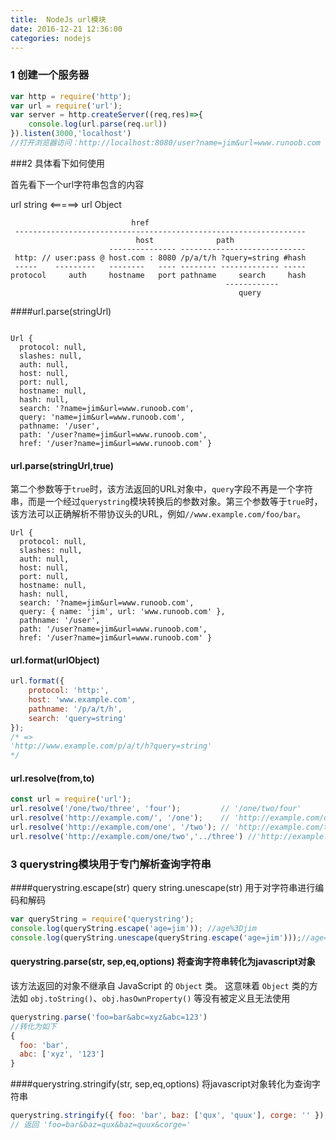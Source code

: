 ```yaml
---
title:  NodeJs url模块 
date: 2016-12-21 12:36:00
categories: nodejs 
---
```


### 1 创建一个服务器

```javascript
var http = require('http');
var url = require('url');
var server = http.createServer((req,res)=>{
    console.log(url.parse(req.url))
}).listen(3000,'localhost')
//打开浏览器访问：http://localhost:8080/user?name=jim&url=www.runoob.com
```

###2 具体看下如何使用

首先看下一个url字符串包含的内容

url  string <=====>    url Object

```
                           href
 -----------------------------------------------------------------
                            host              path
                      --------------- ----------------------------
 http: // user:pass @ host.com : 8080 /p/a/t/h ?query=string #hash
 -----    ---------   --------   ---- -------- ------------- -----
protocol     auth     hostname   port pathname     search     hash
                                                ------------
                                                   query
```

####url.parse(stringUrl)

```

Url {
  protocol: null,
  slashes: null,
  auth: null,
  host: null,
  port: null,
  hostname: null,
  hash: null,
  search: '?name=jim&url=www.runoob.com',
  query: 'name=jim&url=www.runoob.com',
  pathname: '/user',
  path: '/user?name=jim&url=www.runoob.com',
  href: '/user?name=jim&url=www.runoob.com' }
```

#### url.parse(stringUrl,true)

第二个参数等于`true`时，该方法返回的URL对象中，`query`字段不再是一个字符串，而是一个经过`querystring`模块转换后的参数对象。第三个参数等于`true`时，该方法可以正确解析不带协议头的URL，例如`//www.example.com/foo/bar`。

```
Url {
  protocol: null,
  slashes: null,
  auth: null,
  host: null,
  port: null,
  hostname: null,
  hash: null,
  search: '?name=jim&url=www.runoob.com',
  query: { name: 'jim', url: 'www.runoob.com' },
  pathname: '/user',
  path: '/user?name=jim&url=www.runoob.com',
  href: '/user?name=jim&url=www.runoob.com' }
```

#### url.format(urlObject)

```javascript
url.format({
    protocol: 'http:',
    host: 'www.example.com',
    pathname: '/p/a/t/h',
    search: 'query=string'
});
/* =>
'http://www.example.com/p/a/t/h?query=string'
*/
```

#### url.resolve(from,to)

```javascript
const url = require('url');
url.resolve('/one/two/three', 'four');         // '/one/two/four'
url.resolve('http://example.com/', '/one');    // 'http://example.com/one'
url.resolve('http://example.com/one', '/two'); // 'http://example.com/two'
url.resolve('http://example.com/one/two','../three') //'http://example.com/three'
```

### 3 querystring模块用于专门解析查询字符串

####querystring.escape(str)   query string.unescape(str)  用于对字符串进行编码和解码

```javascript
var queryString = require('querystring');
console.log(queryString.escape('age=jim')); //age%3Djim
console.log(queryString.unescape(queryString.escape('age=jim')));//age=jim
```

#### querystring.parse(str, sep,eq,options) 将查询字符串转化为javascript对象

该方法返回的对象不继承自 JavaScript 的 `Object` 类。 这意味着 `Object` 类的方法如 `obj.toString()`、`obj.hasOwnProperty()` 等没有被定义且无法使用

```javascript
querystring.parse('foo=bar&abc=xyz&abc=123')
//转化为如下
{
  foo: 'bar',
  abc: ['xyz', '123']
}
```

####querystring.stringify(str, sep,eq,options) 将javascript对象转化为查询字符串

```javascript
querystring.stringify({ foo: 'bar', baz: ['qux', 'quux'], corge: '' });
// 返回 'foo=bar&baz=qux&baz=quux&corge='
```

